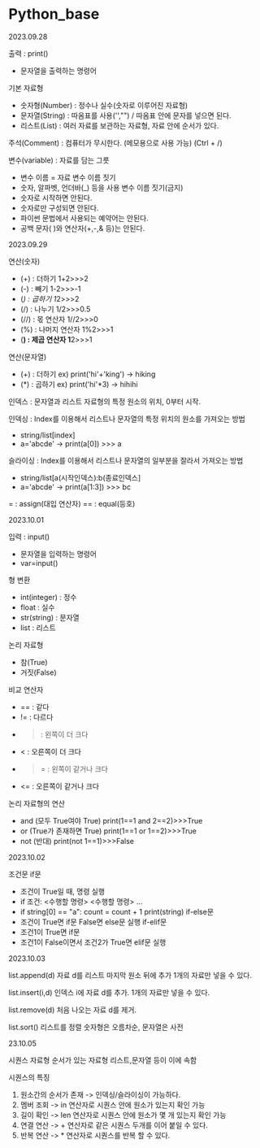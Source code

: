 # Python_base

2023.09.28

출력 : print()
- 문자열을 출력하는 명령어

기본 자료형
- 숫자형(Number) : 정수나 실수(숫자로 이루어진 자료형)
- 문자열(String) : 따옴표를 사용('',"") / 따옴표 안에 문자를 넣으면 된다.
- 리스트(List) : 여러 자료를 보관하는 자료형, 자료 안에 순서가 있다.

주석(Comment) : 컴퓨터가 무시한다. (메모용으로 사용 가능) (Ctrl + /)

변수(variable) : 자료를 담는 그릇
- 변수 이름 = 자료
변수 이름 짓기
- 숫자, 알파벳, 언더바(_) 등을 사용
변수 이름 짓기(금지)
- 숫자로 시작하면 안된다.
- 숫자로만 구성되면 안된다.
- 파이썬 문법에서 사용되는 예약어는 안된다.
- 공백 문자( )와 연산자(+,-,& 등)는 안된다.

2023.09.29

연산(숫자)
- (+) : 더하기
  1+2>>>2
- (-) : 빼기
  1-2>>>-1
- (*) : 곱하기
  1*2>>>2
- (/) : 나누기
  1/2>>>0.5
- (//) : 몫 연산자
  1//2>>>0
- (%) : 나머지 연산자
  1%2>>>1
- (**) : 제곱 연산자
  1**2>>>1
  
연산(문자열)
- (+) : 더하기
  ex) print('hi'+'king') -> hiking
- (*) : 곱하기
  ex) print('hi'*3) -> hihihi

인덱스 : 문자열과 리스트 자료형의 특정 원소의 위치, 0부터 시작.

인덱싱 : Index를 이용해서 리스트나 문자열의 특정 위치의 원소를 가져오는 방법
- string/list[index]
- a='abcde' -> print(a[0]) >>> a

슬라이싱 : Index를 이용해서 리스트나 문자열의 일부분을 잘라서 가져오는 방법
- string/list[a(시작인덱스):b(종료인덱스]
- a='abcde' -> print(a[1:3]) >>> bc

= : assign(대입 연산자)
== : equal(등호)

2023.10.01

입력 : input()
- 문자열을 입력하는 명령어
- var=input()

형 변환
- int(integer) : 정수
- float : 실수
- str(string) : 문자열
- list : 리스트

논리 자료형
- 참(True)
- 거짓(False)

비교 연산자
- == : 같다
- != : 다르다
- > : 왼쪽이 더 크다
- < : 오른쪽이 더 크다
- >= : 왼쪽이 같거나 크다
- <= : 오른쪽이 같거나 크다

논리 자료형의 연산
- and (모두 True여야 True)
  print(1==1 and 2==2)>>>True
- or (True가 존재하면 True)
  print(1==1 or 1==2)>>>True
- not (반대)
  print(not 1==1)>>>False

2023.10.02

조건문
if문
- 조건이 True일 때, 명령 실행
- if 조건:
    <수행할 명령>
    <수행할 명령>
  ...
- if string[0] == "a":
    count = count + 1
    print(string)
if-else문
- 조건이 True면 if문 False면 else문 실행
if-elif문
- 조건1이 True면 if문
- 조건1이 False이면서 조건2가 True면 elif문 실행

2023.10.03

list.append(d)
자료 d를 리스트 마지막 원소 뒤에 추가
1개의 자료만 넣을 수 있다.

list.insert(i,d)
인덱스 i에 자료 d를 추가.
1개의 자료만 넣을 수 있다.

list.remove(d)
처음 나오는 자료 d를 제거.

list.sort()
리스트를 정렬
숫자형은 오름차순, 문자열은 사전

23.10.05

시퀀스 자료형
순서가 있는 자료형
리스트,문자열 등이 이에 속함

시퀀스의 특징
1. 원소간의 순서가 존재 -> 인덱싱/슬라이싱이 가능하다.
2. 멤버 조회 -> in 연산자로 시퀀스 안에 원소가 있는지 확인 가능
3. 길이 확인 -> len 연산자로 시퀀스 안에 원소가 몇 개 있는지 확인 가능
4. 연결 연산 -> + 연산자로 같은 시퀀스 두개를 이어 붙일 수 있다.
5. 반복 연산 -> * 연산자로 시퀀스를 반복 할 수 있다.

























